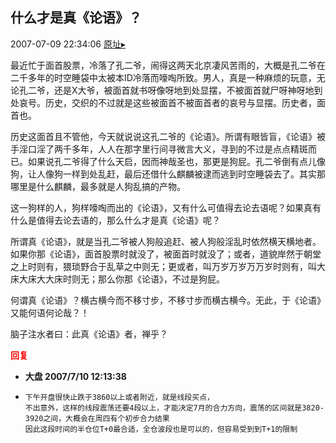 ## 什么才是真《论语》？
2007-07-09 22:34:06
[原址▸](http://www.fxgan.com/chan_time/2007_07_12/534.htm)


最近忙于面首股票，冷落了孔二爷，闹得这两天北京凄风苦雨的，大概是孔二爷在二千多年的时空睡袋中太被本ID冷落而嚎啕所致。男人，真是一种麻烦的玩意，无论孔二爷，还是X大爷，被面首就书呀像呀地到处显摆，不被面首就尸呀神呀地到处哀号。历史，交织的不过就是这些被面首不被面首者的哀号与显摆。历史者，面首也。

历史这面首且不管他，今天就说说这孔二爷的《论语》。所谓有眼皆盲，《论语》被手淫口淫了两千多年，人人在那字里行间寻微言大义，寻到的不过是点点精斑而已。如果说孔二爷得了什么天启，因而神哉圣也，那更是狗屁。孔二爷倒有点儿像狗，让人像狗一样到处乱赶，最后还借什么麒麟被逮而逃到时空睡袋去了。其实那哪里是什么麒麟，最多就是人狗乱搞的产物。

这一狗样的人，狗样嚎啕而出的《论语》，又有什么可值得去论去语呢？如果真有什么是值得去论去语的，那么什么才是真《论语》呢？

所谓真《论语》，就是当孔二爷被人狗般追赶、被人狗般淫乱时依然横天横地者。如果你那《论语》，面首股票时就没了，被面首时就没了；或者，道貌岸然于朝堂之上时则有，猥琐野合于乱草之中则无；更或者，叫万岁万岁万万岁时则有，叫大床大床大大床时则无；那么你那《论语》，不过是狗屁。

何谓真《论语》？横古横今而不移寸步，不移寸步而横古横今。无此，于《论语》又能何语何论哉？！

脑子注水者曰：此真《论语》者，禅乎？




**<font color='red'>回复</font>**


- **大盘 2007/7/10 12:13:38**
- ```
  下午开盘很快止跌于3860以上或者附近，就是线段买点，
  不出意外，这样的线段震荡还要4段以上，才能决定7月的合力方向，震荡的区间就是3820-3920之间，大概会在周四有个初步合力结果
  因此这段时间的半仓位T+0最合适，全仓波段也是可以的，但容易受到到T+1的限制
  ```
